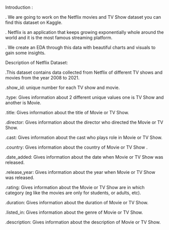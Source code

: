 Introduction :

. We are going to work on the Netflix movies and TV Show dataset you can find this dataset on Kaggle. 

. Netflix is an application that keeps growing exponentially whole around the world and it is the most famous streaming platform.

. We create an EDA through this data with beautiful charts and visuals to gain some insights.


 Description of Netflix Dataset:

.This dataset contains data collected from Netflix of different TV shows and movies from the year 2008 to 2021.

.show_id: unique number for each  TV show and movie.

.type: Gives information about 2 different unique values one is TV Show and another is Movie.

.title: Gives information about the title of Movie or TV Show.

.director: Gives information about the director who directed the Movie or TV Show.

.cast: Gives information about the cast who plays role in Movie or TV Show.

.country: Gives information about the country of Movie or TV Show .

.date_added: Gives information about the date when Movie or TV Show was released.

.release_year: Gives information about the year when Movie or TV Show was released.

.rating: Gives information about the Movie or TV Show are in which category (eg like the    movies are only for students, or adults, etc).

.duration: Gives information about the duration of Movie or TV Show.

.listed_in: Gives information about the genre of Movie or TV Show.

.description: Gives information about the description of Movie or TV Show.

